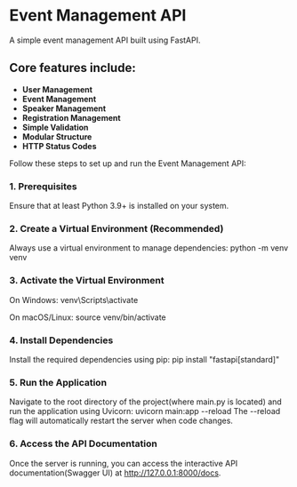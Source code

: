 # Event Management API
A simple event management API built using FastAPI.

## Core features include:
- **User Management**
- **Event Management**
- **Speaker Management**
- **Registration Management**
- **Simple Validation**
- **Modular Structure**
- **HTTP Status Codes**

Follow these steps to set up and run the Event Management API:
### 1. Prerequisites
Ensure that at least Python 3.9+ is installed on your system.

### 2. Create a Virtual Environment (Recommended)
Always use a virtual environment to manage dependencies:
python -m venv venv

### 3. Activate the Virtual Environment
On Windows:
venv\Scripts\activate

On macOS/Linux:
source venv/bin/activate

### 4. Install Dependencies
Install the required dependencies using pip:
pip install "fastapi[standard]"

### 5. Run the Application
Navigate to the root directory of the project(where main.py is located) and run the application using Uvicorn:
uvicorn main:app --reload
The --reload flag will automatically restart the server when code changes.

### 6. Access the API Documentation
Once the server is running, you can access the interactive API documentation(Swagger UI) at http://127.0.0.1:8000/docs.









